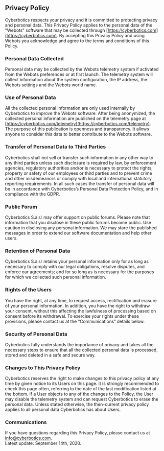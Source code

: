 ## Privacy Policy

Cyberbotics respects your privacy and it is committed to protecting privacy and personal data.
This Privacy Policy applies to the personal data of the "Webots" software that may be collected through [https://cyberbotics.com](https://cyberbotics.com).
By accepting this Privacy Policy and using Webots you acknowledge and agree to the terms and conditions of this Policy.

### Personal Data Collected

Personal data may be collected by the Webots telemetry system if activated from the Webots preferences or at first launch.
The telemetry system will collect information about the system configuration, the IP address, the Webots settings and the Webots world name.

### Use of Personal Data

All the collected personal information are only used internally by Cyberbotics to improve the Webots software.
After being anonymized, the collected personal information are published on the telemetry page at [https://cyberbotics.com/telemetry](https://cyberbotics.com/telemetry).
The purpose of this publication is openness and transparency.
It allows anyone to consider this data to better contribute to the Webots software.

### Transfer of Personal Data to Third Parties

Cyberbotics shall not sell or transfer such information in any other way to any third parties unless such disclosure is required by law, by enforcement agencies, regulatory authorities and/or is necessary to protect the rights, property or safety of our employees or third parties and to prevent crime and other misdemeanors or comply with local and international statutory reporting requirements.
In all such cases the transfer of personal data will be in accordance with Cyberbotics’s Personal Data Protection Policy, and in compliance with the GDPR.

### Public Forum

Cyberbotics S.à.r.l may offer support on public forums.
Please note that information that you disclose in these public forums become public.
Use caution in disclosing any personal information.
We may store the published messages in order to extend our software documentation and help other users.

### Retention of Personal Data

Cyberbotics S.à.r.l retains your personal information only for as long as necessary to comply with our legal obligations, resolve disputes, and enforce our agreements; and for so long as is necessary for the purposes for which we collected such personal information.

### Rights of the Users

You have the right, at any time, to request access, rectification and erasure of your personal information.
In addition, you have the right to withdraw your consent, without this affecting the lawfulness of processing based on consent before its withdrawal.
To exercise your rights under these provisions, please contact us at the “Communications” details below.

### Security of Personal Data

Cyberbotics fully understands the importance of privacy and takes all the necessary steps to ensure that all the collected personal data is processed, stored and deleted in a safe and secure way.

### Changes to This Privacy Policy

Cyberbotics reserves the right to make changes to this privacy policy at any time by given notice to its Users on this page.
It is strongly recommended to check this page often, referring to the date of the last modification listed at the bottom.
If a User objects to any of the changes to the Policy, the User may disable the telemetry system and can request Cyberbotics to erase the personal data.
Unless stated otherwise, the then-current privacy policy applies to all personal data Cyberbotics has about Users.

### Communications

If you have questions regarding this Privacy Policy, please contact us at [info@cyberbotics.com](mailto:info@cyberbotics.com).
<br/>
Latest update: September 14th, 2020.
